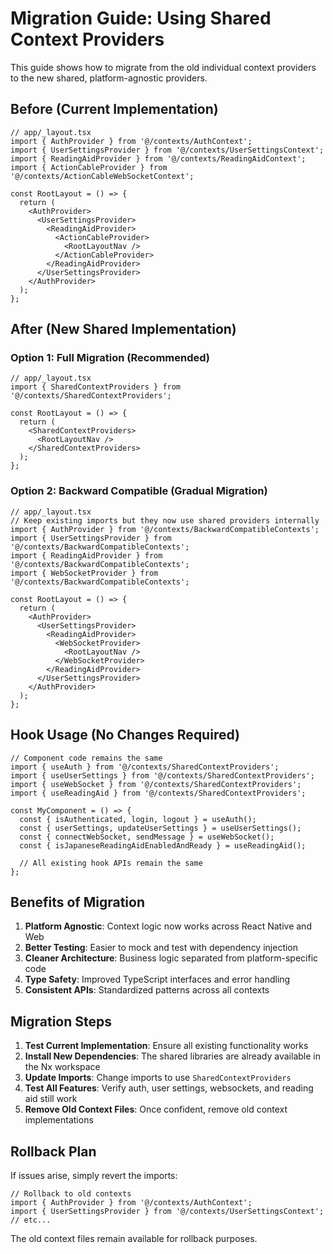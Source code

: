 # Migration Guide: Using Shared Context Providers

This guide shows how to migrate from the old individual context providers to the new shared, platform-agnostic providers.

## Before (Current Implementation)

```tsx
// app/_layout.tsx
import { AuthProvider } from '@/contexts/AuthContext';
import { UserSettingsProvider } from '@/contexts/UserSettingsContext';
import { ReadingAidProvider } from '@/contexts/ReadingAidContext';
import { ActionCableProvider } from '@/contexts/ActionCableWebSocketContext';

const RootLayout = () => {
  return (
    <AuthProvider>
      <UserSettingsProvider>
        <ReadingAidProvider>
          <ActionCableProvider>
            <RootLayoutNav />
          </ActionCableProvider>
        </ReadingAidProvider>
      </UserSettingsProvider>
    </AuthProvider>
  );
};
```

## After (New Shared Implementation)

### Option 1: Full Migration (Recommended)

```tsx
// app/_layout.tsx
import { SharedContextProviders } from '@/contexts/SharedContextProviders';

const RootLayout = () => {
  return (
    <SharedContextProviders>
      <RootLayoutNav />
    </SharedContextProviders>
  );
};
```

### Option 2: Backward Compatible (Gradual Migration)

```tsx
// app/_layout.tsx
// Keep existing imports but they now use shared providers internally
import { AuthProvider } from '@/contexts/BackwardCompatibleContexts';
import { UserSettingsProvider } from '@/contexts/BackwardCompatibleContexts';
import { ReadingAidProvider } from '@/contexts/BackwardCompatibleContexts';
import { WebSocketProvider } from '@/contexts/BackwardCompatibleContexts';

const RootLayout = () => {
  return (
    <AuthProvider>
      <UserSettingsProvider>
        <ReadingAidProvider>
          <WebSocketProvider>
            <RootLayoutNav />
          </WebSocketProvider>
        </ReadingAidProvider>
      </UserSettingsProvider>
    </AuthProvider>
  );
};
```

## Hook Usage (No Changes Required)

```tsx
// Component code remains the same
import { useAuth } from '@/contexts/SharedContextProviders';
import { useUserSettings } from '@/contexts/SharedContextProviders';
import { useWebSocket } from '@/contexts/SharedContextProviders';
import { useReadingAid } from '@/contexts/SharedContextProviders';

const MyComponent = () => {
  const { isAuthenticated, login, logout } = useAuth();
  const { userSettings, updateUserSettings } = useUserSettings();
  const { connectWebSocket, sendMessage } = useWebSocket();
  const { isJapaneseReadingAidEnabledAndReady } = useReadingAid();
  
  // All existing hook APIs remain the same
};
```

## Benefits of Migration

1. **Platform Agnostic**: Context logic now works across React Native and Web
2. **Better Testing**: Easier to mock and test with dependency injection
3. **Cleaner Architecture**: Business logic separated from platform-specific code
4. **Type Safety**: Improved TypeScript interfaces and error handling
5. **Consistent APIs**: Standardized patterns across all contexts

## Migration Steps

1. **Test Current Implementation**: Ensure all existing functionality works
2. **Install New Dependencies**: The shared libraries are already available in the Nx workspace
3. **Update Imports**: Change imports to use `SharedContextProviders`
4. **Test All Features**: Verify auth, user settings, websockets, and reading aid still work
5. **Remove Old Context Files**: Once confident, remove old context implementations

## Rollback Plan

If issues arise, simply revert the imports:

```tsx
// Rollback to old contexts
import { AuthProvider } from '@/contexts/AuthContext';
import { UserSettingsProvider } from '@/contexts/UserSettingsContext';
// etc...
```

The old context files remain available for rollback purposes.